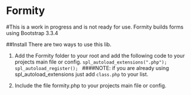 # Formity
#This is a work in progress and is not ready for use.
Formity builds forms using Bootstrap 3.3.4 

##Install
There are two ways to use this lib. 
1. Add the Formity folder to your root and add the following code to your projects main file or config.
`spl_autoload_extensions(".php");
spl_autoload_register();
`
####NOTE: if you are already using spl_autoload_extensions just add `class.php` to your list.

2. Include the file formity.php to your projects main file or config.